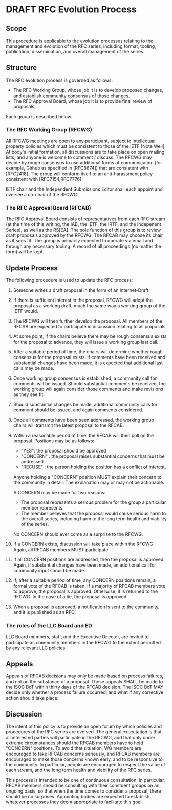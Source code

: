 # DRAFT RFC Evolution Process

## Scope

This procedure is applicable to the evolution processes relating to the management and evolution of the RFC series, including format, tooling, publication, dissemination, and overall management of the series.

## Structure

The RFC evolution process is governed as follows:

 * The RFC Working Group, whose job it is to develop proposed changes, and establish community consensus of those changes.
 * The RFC Approval Board, whose job it is to provide final review of proposals.

Each group is described below.

### The RFC Working Group (RFCWG)

All RFCWG meetings are open to any participant, subject to intellectual property policies which must be consistent to those of the IETF [Note Well]. At body's initial formation, all discussions are to take place on open mailing lists, and anyone is welcome to comment / discuss. The RFCWG may decide by rough consensus to use additional forms of communication (for example, Github as specified in [RFC8874]) that are consistent with [RFC2418]. The group will conform itself to an anti-harassment policy consistent with [RFC7154,RFC7776].

IETF chair and the Independent Submissions Editor shall each appoint and oversee a co-chair of the RFCWG. 

### The RFC Approval Board (RFCAB)

The RFC Approval Board consists of representatives from each RFC stream (at the time of this writing, the IAB, the IETF, the IRTF, and the Indepenent Series), as well as the RS[EA].  The sole function of this group is to review draft proposals approved by the RFCWG.  The RFCAB may choose its chair as it sees fit.  The group is primarily expected to operate via email and through any necessary tooling.  A record of all proceedings (no matter the form) will be kept.

## Update Process

The following procedure is used to update the RFC process:

1. Someone writes a draft proposal in the form of an Internet-Draft.
2. If there is sufficient interest in the proposal, RFCWG will adopt the proposal as a working draft, much the same way a working group of the IETF would.
3. The RFCWG will then further develop the proposal.  All members of the RFCAB are expected to participate in discussion relating to all proposals.
4. At some point, if the chairs believe there may be rough consensus exists for the proposal to advance, they will issue a working group last call.
5. After a suitable period of time, the chairs will determine whether rough consensus for the proposal exists.  If comments have been received and substantial changes have been made, it is expected that additional last calls may be made.
6. Once working group consensus is established, a community call for comments will be issued.  Should substantial comments be received, the working group will again consider those comments and make revisions as they see fit.
7. Should substantial changes be made, additional community calls for comment should be issued, and again comments considered.
8. Once all comments have been been addressed, the working group chairs will transmit the latest proposal to the RFCAB.
9. Within a reasonable period of time, the RFCAB will then poll on the proposal.  Positions may be as follows:
	* "YES": the proposal should be approved
	* "CONCERN" : the proposal raises substantial concerns that must be addressed.
	* "RECUSE" : the person holding the position has a conflict of interest.

	Anyone holding a "CONCERN" position MUST explain their concern to the community in detail.  The explanation may or may not be actionable.

	A CONCERN may be made for two reasons:
	
	 * The proposal represents a serious problem for the group a particular member represents.
	 * The member believes that the proposal would cause serious harm to the overall series, including harm to the long term health and viability of the series.
	
	No CONCERN should ever come as a surprise to the RFCWG.

10. If a CONCERN exists, discussion will take place within the RFCWG.  Again, all RFCAB members MUST participate.
11. If all CONCERN positions are addressed, then the proposal is approved.  Again, if substantial changes have been made, an additional call for community input should be made.
12. If, after a suitable period of time, any CONCERN positions remain, a formal vote of the RFCAB is taken. If a majority of RFCAB members vote to approve, the proposal is approved.  Otherwise, it is returned to the RFCWG.  In the case of a tie, the proposal is approved.
13. When a proposal is approved, a notification is sent to the community, and it is published as an RFC.

### The roles of the LLC Board and ED

LLC Board members, staff, and the Executive Director, are invited to participate as community members in the RFCWG to the extent permitted by any relevant LLC policies.

## Appeals

Appeals of RFCAB decisions may only be made based on process failures, and not on the substance of a proposal.  These appeals SHALL be made to the ISOC BoT within thirty days of the RFCAB decision.  The ISOC BoT MAY decide only whether a process failure occurred, and what if any corrective action should take place.

## Discussion

The intent of this policy is to provide an open forum by which policies and procedures of the RFC series are evolved.  The general expectation is that all interested parties will participate in the RFCWG, and that only under extreme circumstances should the RFCAB members have to hold "CONCERN" positions.  To avoid that situation, WG members are encouraged to take RFCAB concerns seriously, and RFCAB members are encouraged to make those concerns known early, and to be responsive to the community.  In particular, people are encouraged to respect the value of each stream, and the long term health and viability of the RFC series.

This process is intended to be one of continuous consultation.  In particular, RFCAB members should be consulting with their constuent groups on an ongoing basis, so that when the time comes to consider a proposal, there should be no surprises.  Appointing bodies are expected to establish whatever processes they deem appropriate to facilitate this goal.
